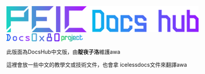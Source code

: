 <img width="600px" src="./Data/DocAttachments.0x80/logo.txt.PEIC-docs-hub.svg"></img>
<img width="200px" src="./Data/DocAttachments.0x80/logo.txt.0x80-docs-text.svg"></img>

此版面為DocsHub中文版，由**靛夜子洛**維護awa

這裡會放一些中文的教學文或技術文件，也會拿 icelessdocs文件來翻譯awa